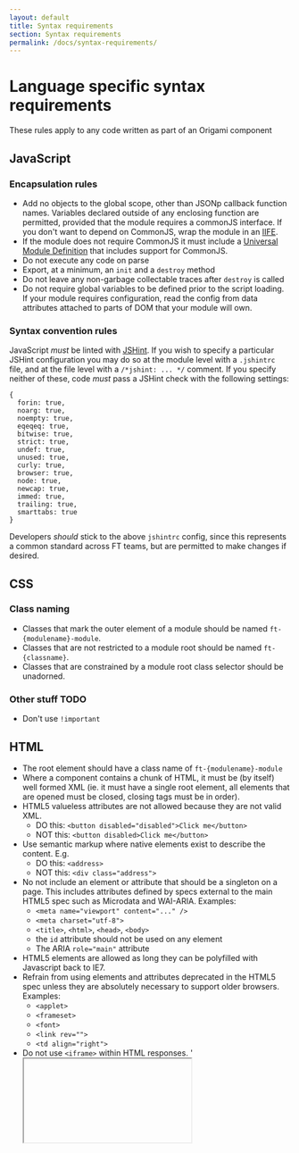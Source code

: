 ```yaml
---
layout: default
title: Syntax requirements
section: Syntax requirements
permalink: /docs/syntax-requirements/
---
```


# Language specific syntax requirements

These rules apply to any code written as part of an Origami component

## JavaScript

### Encapsulation rules

* Add no objects to the global scope, other than JSONp callback function names.  Variables declared outside of any enclosing function are permitted, provided that the module requires a commonJS interface.  If you don't want to depend on CommonJS, wrap the module in an [IIFE](http://en.wikipedia.org/wiki/Immediately-invoked_function_expression).
* If the module does not require CommonJS it must include a [Universal Module Definition](https://github.com/umdjs/umd/blob/master/returnExports.js) that includes support for CommonJS.
* Do not execute any code on parse
* Export, at a minimum, an `init` and a `destroy` method
* Do not leave any non-garbage collectable traces after `destroy` is called
* Do not require global variables to be defined prior to the script loading.  If your module requires configuration, read the config from data attributes attached to parts of DOM that your module will own.

### Syntax convention rules

JavaScript *must* be linted with [JSHint](http://www.jshint.com/).  If you wish to specify a particular JSHint configuration you may do so at the module level with a `.jshintrc` file, and at the file level with a `/*jshint: ... */` comment.  If you specify neither of these, code *must* pass a JSHint check with the following settings:

	{
	  forin: true,
	  noarg: true,
	  noempty: true,
	  eqeqeq: true,
	  bitwise: true,
	  strict: true,
	  undef: true,
	  unused: true,
	  curly: true,
	  browser: true,
	  node: true,
	  newcap: true,
	  immed: true,
	  trailing: true,
	  smarttabs: true
	}

Developers *should* stick to the above `jshintrc` config, since this represents a common standard across FT teams, but are permitted to make changes if desired.

## CSS

### Class naming

* Classes that mark the outer element of a module should be named `ft-{modulename}-module`.
* Classes that are not restricted to a module root should be named `ft-{classname}`.
* Classes that are constrained by a module root class selector should be unadorned.

### Other stuff TODO

* Don't use `!important`


## HTML

* The root element should have a class name of `ft-{modulename}-module`
* Where a component contains a chunk of HTML, it must be (by itself) well formed XML (ie. it must have a single root element, all elements that are opened must be closed, closing tags must be in order).
* HTML5 valueless attributes are not allowed because they are not valid XML.
    - DO this: `<button disabled="disabled">Click me</button>`
    - NOT this: `<button disabled>Click me</button>`
* Use semantic markup where native elements exist to describe the content. E.g.
    - DO this: `<address>`
    - NOT this: `<div class="address">`
* No not include an element or attribute that should be a singleton on a page. This includes attributes defined by specs external to the main HTML5 spec such as Microdata and WAI-ARIA. Examples:
    - `<meta name="viewport" content="..." />`
    - `<meta charset="utf-8">`
    - `<title>`, `<html>`, `<head>`, `<body>`
    - the `id` attribute should not be used on any element
    - The ARIA `role="main"` attribute
* HTML5 elements are allowed as long they can be polyfilled with Javascript back to IE7.
* Refrain from using elements and attributes deprecated in the HTML5 spec unless they are absolutely necessary to support older browsers. Examples:
    - `<applet>`
    - `<frameset>`
    - `<font>`
    - `<link rev="">`
    - `<td align="right">`
* Do not use `<iframe>` within HTML responses. '<iframe>' is allowed if added to the document via javascript.
 * Error pages (400-500) should return an empty response. It's up to the product application to provide content in this event.
* Do not use conditional comments. Components should instead rely on classes on the `html` element that indicate feature support. The classes would be provided by Product application via [Modernizr](http://modernizr.com/docs/) (or something that provides the Modernizr capability classes). These classes enable you achieve something equivalent to conditional comments in that you can display content dependent on the browser/environment. Product developers, on the other hand, are free to use conditional comments as they wish.
* In addition to those mentioned above, the following HTML elements are disallowed:
    - `<script>`
    - `<style>`
    - `<link>`
    - `<base>`
* Some additional attributes (or attribute values) as also disallowed:
    - `href="javascript:..."` the javascript protocol is banned
    - `target` although using target="_blank" for non-FT content is the exception to this rule

### Attribute based features

Includes [Microdata](http://www.w3.org/html/wg/drafts/microdata/master/), [WAI-ARIA](http://www.w3.org/WAI/intro/aria) and other `data-*` attribute specs.

** TBC - general guidelines for how to work with all HTML attribute based requirements including integrating as-yet-undefined specs.

#### `data-*`

Though no open web standards use data attributes, there are lots of first and third party libraries that rely on these. Sometimes there are cross-cutting concerns like tracking. These may be integrated into your component or added later by a product application. Some guidelines on how to deal with this...

* consider having a short namespace for data attributes you introduce. For example all data attributes within your components could be prefixed with `data-tweet-*`.

### Microdata

* Use of [Microdata](http://schema.org/docs/gs.html) is not compulsory but strongly encouraged.
* Use an FT model if one is available. Failing that use the most appropriate schema from schema.org.
* Use of schema should be consistent across a serivce's JSON and HTML responses. Therefore, if a service component has `_itemtype` as a JSON root field, it should embed the same metadata in the HTML via Microdata.
* the `_itemref` attribute cannot be used; the `id` is banned by of the singleton rule (above).

### WAI-ARIA

* use of the [widget](http://www.w3.org/TR/wai-aria/roles#widget_roles) and [document structure](http://www.w3.org/TR/wai-aria/roles#document_structure_roles) roles are encouraged but not required.
* use the [landmark roles](http://www.w3.org/TR/wai-aria/roles#landmark_roles) with caution. These are probably the concern of the product application.
* do not use [abstract roles](http://www.w3.org/TR/wai-aria/roles#abstract_roles).
* if using ARIA, for example a specific role and it's associated attribute, follow the spec accurately across the entire component's code base. Half an implementation is worse than none at all.


## JSON

**TBC - define some standard formats for certain shapes of data, eg RSS type feeds? Issue #23**
